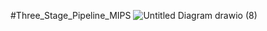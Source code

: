 #Three_Stage_Pipeline_MIPS
![Untitled Diagram drawio (8)](https://github.com/user-attachments/assets/21e0abb7-c514-4e62-9e89-7e6d1c7eb260)
